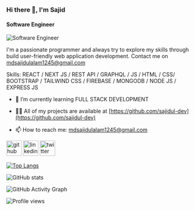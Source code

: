 ### Hi there 👋, I'm Sajid
#### Software Engineer
![Software Engineer](https://github.com/sajidul-dev/MdSajidulAlam/blob/main/MYBANNER.png)

I'm a passionate programmer and always try to explore my skills through build user-friendly web application development. Contact me on mdsajidulalam1245@gmail.com

Skills: REACT / NEXT JS / REST API / GRAPHQL / JS / HTML / CSS/ BOOTSTRAP / TAILWIND CSS / FIREBASE / MONGODB / NODE JS / EXPRESS JS

- 🌱 I’m currently learning FULL STACK DEVELOPMENT 

- 👨‍💻 All of my projects are available at [https://github.com/sajidul-dev](https://github.com/sajidul-dev)

- 📫 How to reach me: mdsajidulalam1245@gmail.com 



[<img src='https://cdn.jsdelivr.net/npm/simple-icons@3.0.1/icons/github.svg' alt='github' height='40'>](https://github.com/sajidul-dev)  [<img src='https://cdn.jsdelivr.net/npm/simple-icons@3.0.1/icons/linkedin.svg' alt='linkedin' height='40'>](https://www.linkedin.com/in/md-sajidul-alam/)  [<img src='https://cdn.jsdelivr.net/npm/simple-icons@3.0.1/icons/twitter.svg' alt='twitter' height='40'>](https://twitter.com/mdsajidulalam1)  

[![Top Langs](https://github-readme-stats.vercel.app/api/top-langs/?username=sajidul-dev)](https://github.com/anuraghazra/github-readme-stats)

![GitHub stats](https://github-readme-stats.vercel.app/api?username=sajidul-dev&show_icons=true)  

![GitHub Activity Graph](https://github-readme-activity-graph.vercel.app/graph?username=sajidul-dev&theme=dracula)  

![Profile views](https://komarev.com/ghpvc/?username=sajidul-dev)  
